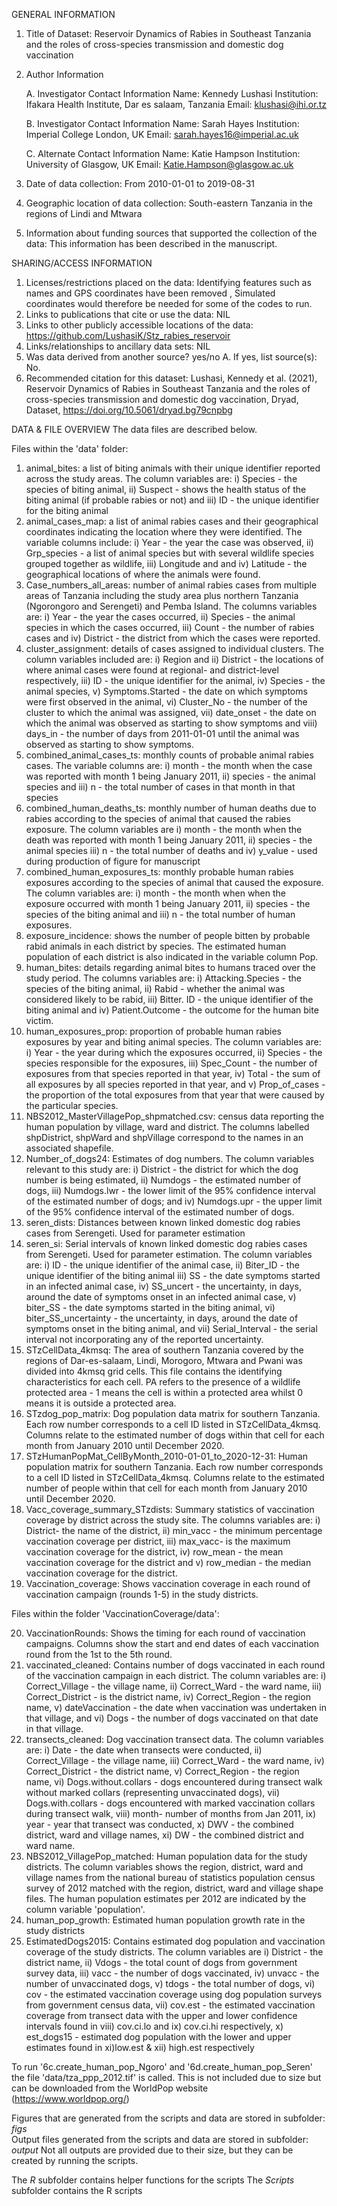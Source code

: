GENERAL INFORMATION
1. Title of Dataset: Reservoir Dynamics of Rabies in Southeast Tanzania and the roles of cross-species transmission and domestic dog vaccination

2. Author Information

	A. Investigator Contact Information                                                                                                                                                    Name: Kennedy Lushasi
	     Institution: Ifakara Health Institute, Dar es salaam, Tanzania
	     Email: klushasi@ihi.or.tz

	B. Investigator Contact Information                                                                                                                                           	      Name: Sarah Hayes
             Institution:  Imperial College London, UK
	     Email: sarah.hayes16@imperial.ac.uk

	C. Alternate Contact Information                                                                                                                                                     Name: Katie Hampson
	    Institution: University of Glasgow, UK
	    Email: Katie.Hampson@glasgow.ac.uk
		
3. Date of data collection: From 2010-01-01 to 2019-08-31
4. Geographic location of data collection: South-eastern Tanzania in the regions of Lindi and Mtwara 
5. Information about funding sources that supported the collection of the data: This information has been described in the manuscript.

SHARING/ACCESS INFORMATION
1. Licenses/restrictions placed on the data: Identifying features such as names and GPS coordinates have been removed , Simulated coordinates would therefore be needed for some of the codes to run.
2. Links to publications that cite or use the data: NIL
3. Links to other publicly accessible locations of the data: https://github.com/LushasiK/Stz_rabies_reservoir
4. Links/relationships to ancillary data sets: NIL
5. Was data derived from another source? yes/no
	A. If yes, list source(s):  No.
6. Recommended citation for this dataset: Lushasi, Kennedy et al. (2021), Reservoir Dynamics of Rabies in Southeast Tanzania and the roles of cross-species transmission and domestic dog vaccination, Dryad, Dataset, https://doi.org/10.5061/dryad.bg79cnpbg

DATA & FILE OVERVIEW
The data files are described below.

Files within the 'data' folder:

1.	animal_bites: a list of biting animals with their unique identifier reported across the study areas. The column variables are: i) Species - the species of biting animal, ii) Suspect - shows the health status of the biting animal (if probable rabies or not) and iii) ID - the unique identifier for the biting animal
2.	animal_cases_map: a list of animal rabies cases and their geographical coordinates indicating the location where they were identified. The variable columns include: i) Year - the year the case was observed, ii) Grp_species - a list of animal species but with several wildlife species grouped together as wildlife, iii) Longitude and and iv)  Latitude - the geographical locations of where the animals were found.
3.	Case_numbers_all_areas: number of animal rabies cases from multiple areas of Tanzania including the study area plus northern Tanzania (Ngorongoro and Serengeti) and Pemba Island. The columns variables are:  i) Year - the year the cases occurred, ii) Species - the animal species in which the cases occurred, iii) Count - the number of rabies cases and iv) District - the district from which the cases were reported.
4.	cluster_assignment: details of cases assigned to individual clusters. The column variables included are: i) Region and ii) District - the locations of where animal cases were found at regional- and district-level respectively, iii) ID - the unique identifier for the animal, iv) Species - the animal species, v) Symptoms.Started - the date on which symptoms were first observed in the animal, vi) Cluster_No - the number of the cluster to which the animal was assigned, vii) date_onset - the date on which the animal was observed as starting to show symptoms and viii) days_in - the number of days from 2011-01-01 until the animal was observed as starting to show symptoms.
5.	combined_animal_cases_ts: monthly counts of probable animal rabies cases. The variable columns are: i) month - the month when the case was reported with month 1 being January 2011, ii) species - the animal species and iii) n - the total number of cases in that month in that species 
6.	combined_human_deaths_ts: monthly number of human deaths due to rabies according to the species of animal that caused the rabies exposure. The column variables are i) month - the month when the death was reported with month 1 being January 2011, ii) species - the animal species iii) n - the total number of deaths and iv) y_value - used during production of figure for manuscript
7.	combined_human_exposures_ts: monthly probable human rabies exposures according to the species of animal that caused the exposure. The column variables are: i) month - the month when when the exposure occurred with month 1 being January 2011, ii) species - the species of the biting animal and iii) n - the total number of human exposures.
8.	exposure_incidence: shows the number of people bitten by probable rabid animals in each district by species. The estimated  human population of each district is also indicated in the variable column Pop.
9.	human_bites: details regarding animal bites to humans traced over the study period. The columns variables are: i) Attacking.Species - the species of the biting animal, ii) Rabid - whether the animal was considered likely to be rabid, iii) Bitter. ID - the unique identifier of the biting animal and iv) Patient.Outcome - the outcome for the human bite victim. 
10.	human_exposures_prop: proportion of probable human rabies exposures by year and biting animal species. The column variables are: i) Year - the year during which the exposures occurred, ii) Species - the species responsible for the exposures, iii) Spec_Count - the number of exposures from that species reported in that year, iv) Total - the sum of all exposures by all species reported in that year, and v) Prop_of_cases - the proportion of the total exposures from that year that were caused by the particular species.
11.	NBS2012_MasterVillagePop_shpmatched.csv: census data reporting the human population by village, ward and district. The columns labelled shpDistrict, shpWard and shpVillage correspond to the names in an associated shapefile.
12.	Number_of_dogs24: Estimates of dog numbers. The column variables relevant to this study are: i) District - the district for which the dog number is being estimated, ii) Numdogs - the estimated number of dogs, iii) Numdogs.lwr - the lower limit of the 95% confidence interval of the estimated number of dogs; and iv) Numdogs.upr - the upper limit of the 95% confidence interval of the estimated number of dogs.
13.	seren_dists: Distances between known linked domestic dog rabies cases from Serengeti. Used for parameter estimation
14.	seren_si: Serial intervals of known linked domestic dog rabies cases from Serengeti. Used for parameter estimation. The column variables are: i) ID - the unique identifier of the animal case, ii) Biter_ID - the unique identifier of the biting animal iii) SS - the date symptoms started in an infected animal case, iv) SS_uncert - the uncertainty, in days, around the date of symptoms onset in an infected animal case, v) biter_SS - the date symptoms started in the biting animal, vi) biter_SS_uncertainty - the uncertainty, in days, around the date of symptoms onset in the biting animal, and vii) Serial_Interval - the serial interval not incorporating any of the reported uncertainty.
15.	STzCellData_4kmsq: The area of southern Tanzania covered by the regions of Dar-es-salaam, Lindi, Morogoro, Mtwara and Pwani was divided into 4kmsq grid cells. This file contains the identifying characteristics for each cell. PA refers to the presence of a wildlife protected area - 1 means the cell is within a protected area whilst 0 means it is outside a protected area.
16.	STzdog_pop_matrix: Dog population data matrix for southern Tanzania. Each row number corresponds to a cell ID listed in STzCellData_4kmsq. Columns relate to the estimated number of dogs within that cell for each month from January 2010 until December 2020.
17.	STzHumanPopMat_CellByMonth_2010-01-01_to_2020-12-31: Human population matrix for southern Tanzania. Each row number corresponds  to a cell ID listed in STzCellData_4kmsq. Columns relate to the estimated number of people within that cell for each month from January 2010 until December 2020.
18.	Vacc_coverage_summary_STzdists: Summary statistics of vaccination coverage by district across the study site. The columns variables are: i) District- the name of the district, ii) min_vacc - the  minimum percentage vaccination coverage per district, iii) max_vacc- is the maximum vaccination coverage for the district, iv) row_mean - the mean vaccination coverage for the district and v) row_median - the median vaccination coverage for the district.
19.	Vaccination_coverage: Shows vaccination coverage in each round of vaccination campaign (rounds 1-5) in the study districts.

Files within the folder 'VaccinationCoverage/data':

20.	VaccinationRounds: Shows the timing for each round of vaccination campaigns. Columns show the start and end dates of each vaccination round from the 1st to the 5th round.
21.	vaccinated_cleaned: Contains number of dogs vaccinated in each round of the vaccination campaign in each district. The column variables are: i) Correct_Village - the village name, ii) Correct_Ward - the ward name, iii) Correct_District - is the district name, iv) Correct_Region - the region name, v) dateVaccination - the date when vaccination was undertaken in that village, and vi) Dogs - the number of dogs vaccinated on that date in that village.
22.	transects_cleaned: Dog vaccination transect data. The column variables are: i) Date - the date when transects were conducted, ii) Correct_Village - the village name, iii) Correct_Ward - the ward name, iv) Correct_District - the district name, v) Correct_Region - the region name, vi) Dogs.without.collars - dogs encountered during transect walk without marked collars (representing unvaccinated dogs), vii) Dogs.with.collars - dogs encountered with marked vaccination collars during transect walk, viii) month- number of months from Jan 2011, ix) year - year that transect was conducted, x) DWV - the combined district, ward and village names, xi) DW - the combined district and ward name.
23.	NBS2012_VillagePop_matched: Human population data for the study districts. The column variables shows the region, district, ward and village names from the national bureau of statistics population census survey of 2012 matched with the region, district, ward and village shape files. The human population estimates per 2012 are indicated by the column variable 'population'.
24.	human_pop_growth: Estimated human population growth rate in the study districts
25.	EstimatedDogs2015: Contains estimated dog population and vaccination coverage of the study districts. The column variables are i) District - the district name, ii) Vdogs - the total count of dogs from government survey data, iii) vacc - the number of dogs vaccinated, iv) unvacc - the number of unvaccinated dogs, v) tdogs - the total number of dogs, vi) cov - the estimated vaccination coverage using dog population surveys from government census data, vii) cov.est - the estimated vaccination coverage from transect data with the upper and lower confidence intervals found in viii) cov.ci.lo and ix) cov.ci.hi respectively, x) est_dogs15 - estimated dog population with the lower and upper estimates found in xi)low.est & xii) high.est respectively

To run '6c.create_human_pop_Ngoro' and '6d.create_human_pop_Seren' the file 'data/tza_ppp_2012.tif' is called. This is not included due to size but can be downloaded from the WorldPop website (https://www.worldpop.org/)

Figures that are generated from the scripts and data are stored in subfolder: *figs*                                                                        
Output files generated from the scripts and data are stored in subfolder: *output*
Not all outputs are provided due to their size, but they can be created by running the scripts. 

The *R* subfolder contains helper functions for the scripts
The *Scripts* subfolder contains the R scripts


